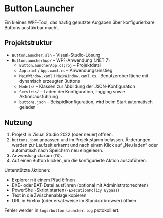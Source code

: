 # Button Launcher

Ein kleines WPF-Tool, das häufig genutzte Aufgaben über konfigurierbare Buttons ausführbar macht.

## Projektstruktur

- `ButtonLauncher.sln` – Visual-Studio-Lösung
- `ButtonLauncherApp/` – WPF-Anwendung (.NET 7)
  - `ButtonLauncherApp.csproj` – Projektdatei
  - `App.xaml` / `App.xaml.cs` – Anwendungseinstieg
  - `MainWindow.xaml` / `MainWindow.xaml.cs` – Benutzeroberfläche mit dynamisch erzeugten Buttons
  - `Models/` – Klassen zur Abbildung der JSON-Konfiguration
  - `Services/` – Laden der Konfiguration, Logging sowie Aktionsausführung
  - `buttons.json` – Beispielkonfiguration, wird beim Start automatisch geladen

## Nutzung

1. Projekt in Visual Studio 2022 (oder neuer) öffnen.
2. `buttons.json` anpassen und im Projektstamm belassen. Änderungen werden zur Laufzeit erkannt und nach einem Klick auf „Neu laden“ oder automatisch nach Speichern neu eingelesen.
3. Anwendung starten (`F5`).
4. Auf einen Button klicken, um die konfigurierte Aktion auszuführen.

Unterstützte Aktionen:

- Explorer mit einem Pfad öffnen
- EXE- oder BAT-Datei ausführen (optional mit Administratorrechten)
- PowerShell-Skript starten (`-ExecutionPolicy Bypass`)
- Text in die Zwischenablage kopieren
- URL in Firefox (oder ersatzweise im Standardbrowser) öffnen

Fehler werden in `logs/button-launcher.log` protokolliert.
